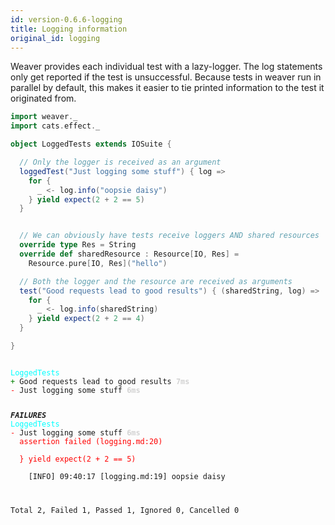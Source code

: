 ```yaml
---
id: version-0.6.6-logging
title: Logging information
original_id: logging
---
```


Weaver provides each individual test with a lazy-logger. The log statements only get reported if the test is unsuccessful. Because tests in weaver run in parallel by default, this makes it easier to tie printed information to the test it originated from.

```scala
import weaver._
import cats.effect._

object LoggedTests extends IOSuite {

  // Only the logger is received as an argument
  loggedTest("Just logging some stuff") { log =>
    for {
      _ <- log.info("oopsie daisy")
    } yield expect(2 + 2 == 5)
  }


  // We can obviously have tests receive loggers AND shared resources
  override type Res = String
  override def sharedResource : Resource[IO, Res] =
    Resource.pure[IO, Res]("hello")

  // Both the logger and the resource are received as arguments
  test("Good requests lead to good results") { (sharedString, log) =>
    for {
      _ <- log.info(sharedString)
    } yield expect(2 + 2 == 4)
  }

}
```

<div class='terminal'><pre><code class = 'nohighlight'>
<span style='color: cyan'>LoggedTests</span>
<span style='color: green'>+&nbsp;</span>Good&nbsp;requests&nbsp;lead&nbsp;to&nbsp;good&nbsp;results&nbsp;<span style='color: lightgray'><b>7ms</span></b>
<span style='color: red'>-&nbsp;</span>Just&nbsp;logging&nbsp;some&nbsp;stuff&nbsp;<span style='color: lightgray'><b>6ms</span></b>

<span style='color: red'>*************</span>FAILURES<span style='color: red'>*************</span>
<span style='color: cyan'>LoggedTests</span>
<span style='color: red'>-&nbsp;</span>Just&nbsp;logging&nbsp;some&nbsp;stuff&nbsp;<span style='color: lightgray'><b>6ms</span></b><br /><span style='color: red'>&nbsp;&nbsp;assertion&nbsp;failed&nbsp;(logging.md:20)<br /><br />&nbsp;&nbsp;}&nbsp;yield&nbsp;expect(2&nbsp;+&nbsp;2&nbsp;==&nbsp;5)</span><br /><br />&nbsp;&nbsp;&nbsp;&nbsp;[INFO]&nbsp;09:40:17&nbsp;[logging.md:19]&nbsp;oopsie&nbsp;daisy

Total&nbsp;2,&nbsp;Failed&nbsp;1,&nbsp;Passed&nbsp;1,&nbsp;Ignored&nbsp;0,&nbsp;Cancelled&nbsp;0
</code></pre></div>
